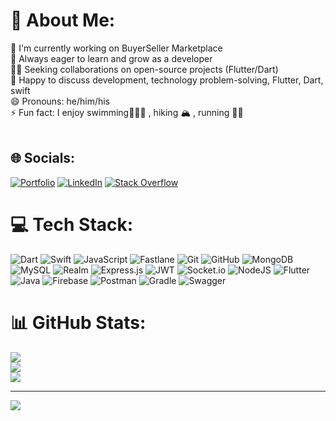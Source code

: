 # 💫 About Me:
🧱 I'm currently working on BuyerSeller Marketplace<br>🌱 Always eager to learn and grow as a developer<br>🧑‍💻 Seeking collaborations on open-source projects (Flutter/Dart)<br>💬 Happy to discuss development, technology problem-solving, Flutter, Dart, swift <br>😄 Pronouns: he/him/his<br>⚡ Fun fact: I enjoy swimming🏊🏻‍♂️ , hiking 🏔️ , running 🏃🏻<br><br>


## 🌐 Socials:
[![Portfolio](https://img.shields.io/website?url=https://wahab-khan.github.io/Abdul-Wahab-Khan/&logoColor=white)]([https://stackoverflow.com/users/8894035](https://wahab-khan.github.io/Abdul-Wahab-Khan/)) [![LinkedIn](https://img.shields.io/badge/LinkedIn-%230077B5.svg?logo=linkedin&logoColor=white)](https://linkedin.com/in/wahab-khan-jadoon) [![Stack Overflow](https://img.shields.io/badge/-Stackoverflow-FE7A16?logo=stack-overflow&logoColor=white)](https://stackoverflow.com/users/8894035) 

# 💻 Tech Stack:
![Dart](https://img.shields.io/badge/dart-%230175C2.svg?style=for-the-badge&logo=dart&logoColor=white) ![Swift](https://img.shields.io/badge/swift-F54A2A?style=for-the-badge&logo=swift&logoColor=white) ![JavaScript](https://img.shields.io/badge/javascript-%23323330.svg?style=for-the-badge&logo=javascript&logoColor=%23F7DF1E) ![Fastlane](https://img.shields.io/badge/fastlane-%2382bd4e.svg?style=for-the-badge&logo=fastlane&logoColor=black) ![Git](https://img.shields.io/badge/git-%23F05033.svg?style=for-the-badge&logo=git&logoColor=white) ![GitHub](https://img.shields.io/badge/github-%23121011.svg?style=for-the-badge&logo=github&logoColor=white) ![MongoDB](https://img.shields.io/badge/MongoDB-%234ea94b.svg?style=for-the-badge&logo=mongodb&logoColor=white) ![MySQL](https://img.shields.io/badge/mysql-4479A1.svg?style=for-the-badge&logo=mysql&logoColor=white) ![Realm](https://img.shields.io/badge/Realm-39477F?style=for-the-badge&logo=realm&logoColor=white) ![Express.js](https://img.shields.io/badge/express.js-%23404d59.svg?style=for-the-badge&logo=express&logoColor=%2361DAFB) ![JWT](https://img.shields.io/badge/JWT-black?style=for-the-badge&logo=JSON%20web%20tokens) ![Socket.io](https://img.shields.io/badge/Socket.io-black?style=for-the-badge&logo=socket.io&badgeColor=010101) ![NodeJS](https://img.shields.io/badge/node.js-6DA55F?style=for-the-badge&logo=node.js&logoColor=white) ![Flutter](https://img.shields.io/badge/Flutter-%2302569B.svg?style=for-the-badge&logo=Flutter&logoColor=white) ![Java](https://img.shields.io/badge/java-%23ED8B00.svg?style=for-the-badge&logo=openjdk&logoColor=white) ![Firebase](https://img.shields.io/badge/firebase-%23039BE5.svg?style=for-the-badge&logo=firebase) ![Postman](https://img.shields.io/badge/Postman-FF6C37?style=for-the-badge&logo=postman&logoColor=white) ![Gradle](https://img.shields.io/badge/Gradle-02303A.svg?style=for-the-badge&logo=Gradle&logoColor=white) ![Swagger](https://img.shields.io/badge/-Swagger-%23Clojure?style=for-the-badge&logo=swagger&logoColor=white)
# 📊 GitHub Stats:
![](https://github-readme-stats.vercel.app/api?username=Wahab-Khan&theme=dark&hide_border=false&include_all_commits=false&count_private=false)<br/>
![](https://github-readme-streak-stats.herokuapp.com/?user=Wahab-Khan&theme=dark&hide_border=false)<br/>
![](https://github-readme-stats.vercel.app/api/top-langs/?username=Wahab-Khan&theme=dark&hide_border=false&include_all_commits=false&count_private=false&layout=compact)

---
[![](https://visitcount.itsvg.in/api?id=Wahab-Khan&icon=0&color=0)](https://visitcount.itsvg.in)

<!-- Proudly created with GPRM ( https://gprm.itsvg.in ) -->
